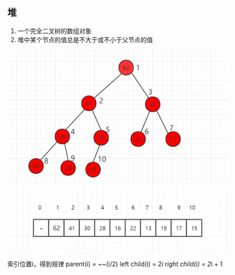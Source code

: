 ## 堆
1. 一个完全二叉树的数组对象
2. 堆中某个节点的值总是不大于或不小于父节点的值

![heap](../image/heap-01.png)
![heap](../image/heap-02.png)

索引位置i，得到规律
parent(i) = ~~(i/2)
left child(i) = 2*i
right child(i) = 2*i + 1